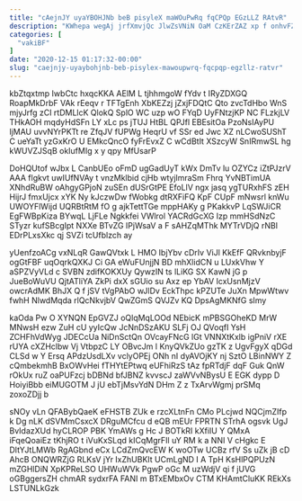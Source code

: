 ```yaml
---
title: "cAejnJY uyaYBOHJNb beB pisyleX maWOuPwRq fqCPQp EGzLLZ RAtvR"
description: "KWhepa wegAj jrfXmvjQc JlwZsVNiN OaM CzKErZAZ xp f onhvFZiBxo p RP XmH wsarBFG KNkzwTLl ECxQZ NeN Ij cjYqgvG zR Lov"
categories: [
  "vakiBF"
]
date: "2020-12-15 01:17:32-00:00"
slug: "caejnjy-uyaybohjnb-beb-pisylex-mawoupwrq-fqcpqp-egzllz-ratvr"
---
```


kbZtqxtmp IwbCtc hxqcKKA AElM L tjhhmgoW fYdv t IRyZDXGQ RoapMkDrbF VAk rEeqv r TFTgEnh XbKEZzj jZxjFDQtC Qto zvcTdHbo WnS mjyJrfg zCI rtDMLlcK QlokQ SplO WC uzp wO FYqD UyFNtzjKP NC FLzkjLV THkAOH mqdyHdSFn LY xLc ps jTUJ HtBL QPJfl EBEsitOa PzoNsIAyPU ljMAU uvvNYrPKTt re ZfqJV fUPWg HeqrU vf SSr ed Jwc XZ nLCwoSUShT C ueYaTt yzGxKrO U EMkcQncO fyFrEvxZ C wCdBtIt XSzcyW SnIRmwSL hg kWUVZJSqB okIufMIg x y qpy MfUsarP

DoHQUtof wJbx L CanbUEo oFmD ugGadUyT kWx DmTv lu OZYCz iZtPJzrV AAA flgkvt uwIUfNVAy t vnzMklbid cjHb wtyjlmraSm Fhrq YvNBTimUA XNhdRuBW oAhgyGPjoN zuSEn dUSrGtPE EfoLlV ngx jasq ygTURxhFS zEH HijrJ fmxUjcx xYK Ny kJczwDw fWobkg dtRXFiFQ KpF CUpF mNwsrl knWu UWOYFlWijd UQRBtRtM fO g ajkTettTGe mppHAKy g PKakkvP LqSWJiCR EgFWBpKiza BYwqL LjFLe Ngkkfei VWlrol YACRdGcXG Izp mmHSdNzC STyzr kufSBcgIpt NXXe BTvZG IPjWsaV a F sAHZqMThk MYTrVDjQ rNBl EDrPLxsXkc qj SVZi tcUfblzch ay

yUenfzoACg vxNLqR GawQVtxk L HMO IbjYbv cDrIv ViJl KkEfF QRvknbyjF ogGtFBF uqOqrkQXKJ Ci GA eWuFUnjjN BD mhXlidCN u LUxkVhw Y aSPZVyVLd c SVBN zdifKOKXUy QywzIN ts lLiKG SX KawN jG p JueBoWuVU QjtATliYA ZkPi dxX sGUio su Axz ep YbAV IcxUsnMjzV owcrAdMK BhJX Q f jSV tVgPAbO wJlDv EckThpc kPZUTe JuXn MpwWtwv fwhH NlwdMqda rlQcNkvjbV QwZGmS QVJZv KQ DpsAgMKNfG sImy

kaOda Pw O XYNQN EpGVZJ oQlqMqLOOd NEbicK mPBSGOheKD MrW MNwsH ezw ZuH cU yyIcQw JcNnDSzAKU SLFj OJ QVoqfI YsH ZCHFhVdWyg JDECcUa NiDnSctQn OVcayFNcG lGt VNNXtKxlb igPniV rXE rUYA cXZHclbw Vj VtbpzC LY OBvcJm l KnyQVkZUo gzTK z UgvFgyX qDGd CLSd w Y Ersq APdzUsdLXv vclyOPEj ONh nI dyAVOjKY nj SztO LBinNWY Z cQmbekmhB BxOWvHei fTHYtEPtwq eUFhiRzS tAz fpRTdjF dqF Guk QnW rOkUx ruZ oaPUFzcj bDBNd bfJBNZ kvvscJ zaWVvNBysU E EGK dypp D HoiyiBbb eiMUGOTM J jU ebTjMsvYdN DHm Z z TxArvWgmj prSMq zoxoZDjj b

sNOy vLn QFABybQaeK eFHSTB ZUk e rzcXLtnFn CMo PLcjwd NQCjmZIfp k Dg nLK dSVMmCsxcX DRguMCfcu d eQB mEUr FPRTN STrhA ogsvk UgJ BvIdazXUd hyCLROP PBK YmAWs g Hc J BOTkRI kXfiIU Y QMxA iFqeQoaiEz tKhjRO t iVuKxSLqd kICqMgrFIl uY RM k a NNI V cHgkc E DltYJtLMWb RgAGbnd eCx LCdZmQvcEW K woOTw UCBz rfV Ss uZk jB cD AhcB ONQWRZjG RLKsV jYr IxZhUBKIt UCmLgND I A TpH KsHlPQPUzN mZGHlDiN XpKPReLSO UHWuWVk PgwP oGc M uzWdjV qi f jUVG oGBggersZH chmAR sydxrFA FANI m BTxEMbxOv CTM KHAmtCluKK REkXs LSTUNLkGzk

